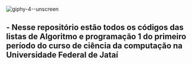 
![giphy-4--unscreen](https://github.com/LucasFreitas1307/AP1-projects-/assets/167094976/6ce4e458-53e5-437d-b4c3-2bd12bd1eca0)



## - Nesse repositório estão todos os códigos das listas de Algoritmo e programação 1 do primeiro período do curso de ciência da computação na Universidade Federal de Jataí



